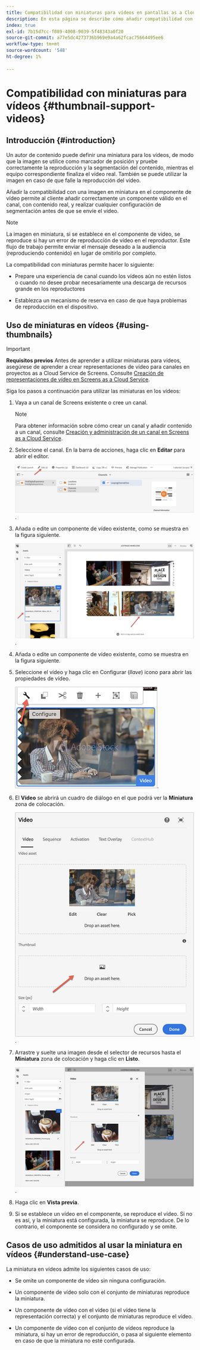 ```yaml
---
title: Compatibilidad con miniaturas para vídeos en pantallas as a Cloud Service
description: En esta página se describe cómo añadir compatibilidad con miniaturas para vídeos en Pantallas as a Cloud Service.
index: true
exl-id: 7b15d7cc-f089-4008-9039-5f48343a0f20
source-git-commit: a77e5dc4273736b969e9a4a62fcac75664495ee6
workflow-type: tm+mt
source-wordcount: '548'
ht-degree: 1%

---
```


# Compatibilidad con miniaturas para vídeos {#thumbnail-support-videos}

## Introducción {#introduction}

Un autor de contenido puede definir una miniatura para los vídeos, de modo que la imagen se utilice como marcador de posición y pruebe correctamente la reproducción y la segmentación del contenido, mientras el equipo correspondiente finaliza el vídeo real. También se puede utilizar la imagen en caso de que falle la reproducción del vídeo.

Añadir la compatibilidad con una imagen en miniatura en el componente de vídeo permite al cliente añadir correctamente un componente válido en el canal, con contenido real, y realizar cualquier configuración de segmentación antes de que se envíe el vídeo.

>[!NOTE]
>La imagen en miniatura, si se establece en el componente de vídeo, se reproduce si hay un error de reproducción de vídeo en el reproductor. Este flujo de trabajo permite enviar el mensaje deseado a la audiencia (reproduciendo contenido) en lugar de omitirlo por completo.

La compatibilidad con miniaturas permite hacer lo siguiente:

* Prepare una experiencia de canal cuando los vídeos aún no estén listos o cuando no desee probar necesariamente una descarga de recursos grande en los reproductores

* Establezca un mecanismo de reserva en caso de que haya problemas de reproducción en el dispositivo.

## Uso de miniaturas en vídeos {#using-thumbnails}

>[!IMPORTANT]
>**Requisitos previos**
>Antes de aprender a utilizar miniaturas para vídeos, asegúrese de aprender a crear representaciones de vídeo para canales en proyectos as a Cloud Service de Screens. Consulte [Creación de representaciones de vídeo en Screens as a Cloud Service](/help/screens-cloud/configuring/creating-screens-video-renditions-cloud-service.md).

Siga los pasos a continuación para utilizar las miniaturas en los vídeos:

1. Vaya a un canal de Screens existente o cree un canal.

   >[!NOTE]
   >Para obtener información sobre cómo crear un canal y añadir contenido a un canal, consulte [Creación y administración de un canal en Screens as a Cloud Service](https://experienceleague.adobe.com/docs/experience-manager-cloud-service/content/screens-as-cloud-service/create-content/creating-channels-screens-cloud.html).

1. Seleccione el canal. En la barra de acciones, haga clic en **Editar** para abrir el editor.


   ![Botón Editar de la barra de acciones](/help/screens-cloud/using-core-product-features/assets/thumbnail-1.png).

1. Añada o edite un componente de vídeo existente, como se muestra en la figura siguiente.

   ![Imagen resaltada de un recurso de vídeo](/help/screens-cloud/using-core-product-features/assets/thumbnail-2.png).

1. Añada o edite un componente de vídeo existente, como se muestra en la figura siguiente.

1. Seleccione el vídeo y haga clic en Configurar (*llave*) icono para abrir las propiedades de vídeo.

   ![Imagen del recurso de vídeo seleccionado con una flecha que señala al icono Configurar, representada como una llave inglesa. en la barra de herramientas](/help/screens-cloud/using-core-product-features/assets/thumbnail-3.png).

1. El **Vídeo** se abrirá un cuadro de diálogo en el que podrá ver la **Miniatura** zona de colocación.

   ![Cuadro de diálogo de vídeo que muestra la imagen del recurso de vídeo y el cuadro desplegable Miniatura](/help/screens-cloud/using-core-product-features/assets/thumbnail-4.png).

1. Arrastre y suelte una imagen desde el selector de recursos hasta el **Miniatura** zona de colocación y haga clic en **Listo**.

   ![Selector de imagen de recurso que se muestra detrás del cuadro de diálogo Vídeo con el recurso de imagen en el cuadro desplegable Miniatura](/help/screens-cloud/using-core-product-features/assets/thumbnail-5.png).

1. Haga clic en **Vista previa**.

1. Si se establece un vídeo en el componente, se reproduce el vídeo. Si no es así, y la miniatura está configurada, la miniatura se reproduce. De lo contrario, el componente se considera no configurado y se omite.

## Casos de uso admitidos al usar la miniatura en vídeos {#understand-use-case}

La miniatura en vídeos admite los siguientes casos de uso:

* Se omite un componente de vídeo sin ninguna configuración.

* Un componente de vídeo solo con el conjunto de miniaturas reproduce la miniatura.

* Un componente de vídeo con el vídeo (si el vídeo tiene la representación correcta) y el conjunto de miniaturas reproduce el vídeo.

* Un componente de vídeo con el conjunto de vídeos reproduce la miniatura, si hay un error de reproducción, o pasa al siguiente elemento en caso de que la miniatura no esté configurada.
